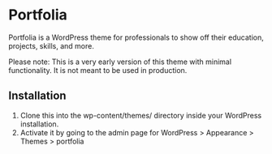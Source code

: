 # Portfolia
Portfolia is a WordPress theme for professionals to show off their education, projects, skills, and more.

Please note: This is a very early version of this theme with minimal functionality. It is not meant to be used in production.

## Installation
1. Clone this into the wp-content/themes/ directory inside your WordPress installation.
2. Activate it by going to the admin page for WordPress > Appearance > Themes > portfolia

